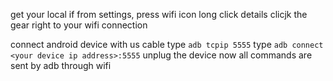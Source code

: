 get your local if from settings,
press wifi icon long 
click details
clicjk the gear right to your wifi connection

connect android device with us cable 
type `adb tcpip 5555`
type `adb connect <your device ip address>:5555`
unplug the device 
now all commands are sent by adb through wifi
